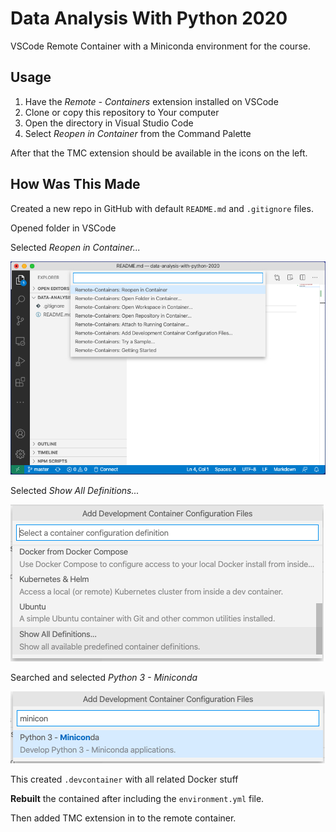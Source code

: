 # Data Analysis With Python 2020

VSCode Remote Container with a Miniconda environment for the course.

## Usage

 1. Have the _Remote - Containers_ extension installed on VSCode
 2. Clone or copy this repository to Your computer
 3. Open the directory in Visual Studio Code
 4. Select _Reopen in Container_ from the Command Palette

After that the TMC extension should be available in the icons on the left.

## How Was This Made

Created a new repo in GitHub with default `README.md` and `.gitignore` files.

Opened folder in VSCode

Selected _Reopen in Container..._

![Reopen in Container](docs/img/reopen.png)

Selected _Show All Definitions..._

![Show All Definitions](docs/img/show-all.png)

Searched and selected _Python 3 - Miniconda_

![Python 3 - Miniconda](docs/img/miniconda.png)

This created `.devcontainer` with all related Docker stuff

**Rebuilt** the contained after including the `environment.yml` file.

Then added TMC extension in to the remote container.

